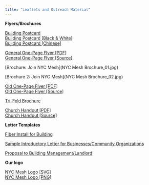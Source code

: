```yaml
---
title: "Leaflets and Outreach Material"
---
```


**Flyers/Brochures**

[Building Postcard](flyer.jpg)  
[Building Postcard [Black & White]](flyer-bw.jpg)  
[Building Postcard [Chinese]](flyer-chinese.jpg)

[General One-Page Flyer [PDF]](leaflet-bw.pdf)  
[General One-Page Flyer [Source]](leaflet-rtfd.zip)

[Brochure: Join NYC Mesh](NYC Mesh Brochure_01.jpg)

[Brochure 2: Join NYC Mesh](NYC Mesh Brochure_02.jpg)

[Old One-Page Flyer [PDF]](building-leaflet.pdf)  
[Old One-Page Flyer [Source]](building-leaflet.rtfd.zip)

[Tri-Fold Brochure](meshmail.pdf)

[Church Handout [PDF]](church.pdf)  
[Church Handout [Source]](https://docs.google.com/document/d/1duBRyzncVxuODrXyH7ooDki2LEmwcyuOtkZJjcC3loo/edit?usp=sharing)

**Letter Templates**

[Fiber Install for Building](https://docs.google.com/document/d/1UTLYMidNWN3XWmzXjnmfF_zHWAyIOqoDm1BtRGWhfoQ/edit?usp=sharing)

[Sample Introductory Letter for Businesses/Community Organizations](https://docs.google.com/document/d/1_BNWaigV6LNK3PMdgQ8bhw6EDUueLUpRGxrPGZjyl2o/edit?usp=sharing)

[Proposal to Building Management/Landlord](https://docs.google.com/document/d/1hmB5p-Zebi5frNimiwAoC7E-nAoWJGc49R2tNQW010Q/edit?usp=sharing)


**Our logo**

[NYC Mesh Logo [SVG]](logo.svg)  
[NYC Mesh Logo [PNG]](logo.png)
